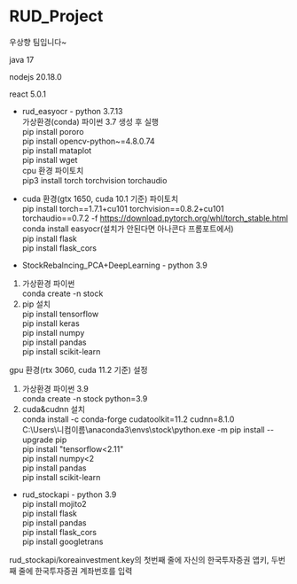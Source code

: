 # RUD_Project

우상향 팀입니다~

java 17

nodejs 20.18.0

react 5.0.1

-   rud_easyocr - python 3.7.13 \
    가상환경(conda) 파이썬 3.7 생성 후 실행 \
    pip install pororo \
    pip install opencv-python~=4.8.0.74 \
    pip install mataplot \
    pip install wget \
    cpu 환경 파이토치 \
    pip3 install torch torchvision torchaudio 

*   cuda 환경(gtx 1650, cuda 10.1 기준) 파이토치 \
    pip install torch==1.7.1+cu101 torchvision==0.8.2+cu101 torchaudio==0.7.2 -f https://download.pytorch.org/whl/torch_stable.html \
    conda install easyocr(설치가 안된다면 아나콘다 프롬포트에서) \
    pip install flask \
    pip install flask_cors 

-   StockRebalncing_PCA+DeepLearning - python 3.9

1. 가상환경 파이썬 \
   conda create -n stock 
2. pip 설치 \
   pip install tensorflow \
   pip install keras \
   pip install numpy  \
   pip install pandas \
   pip install scikit-learn 

gpu 환경(rtx 3060, cuda 11.2 기준) 설정

1. 가상환경 파이썬 3.9 \
   conda create -n stock python=3.9 
2. cuda&cudnn 설치 \
   conda install -c conda-forge cudatoolkit=11.2 cudnn=8.1.0 \
   C:\Users\니컴이름\anaconda3\envs\stock\python.exe -m pip install --upgrade pip \
   pip install "tensorflow<2.11" \
   pip install numpy<2 \
   pip install pandas \
   pip install scikit-learn 

-   rud_stockapi - python 3.9 \
    pip install mojito2 \
    pip install flask \
    pip install pandas \
    pip install flask_cors \
    pip install googletrans 

rud_stockapi/koreainvestment.key의 첫번째 줄에 자신의 한국투자증권 앱키, 두번째 줄에 한국투자증권 계좌번호를 입력
